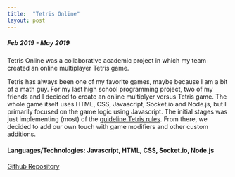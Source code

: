```yaml
---
title:  "Tetris Online"
layout: post
---
```


##### Feb 2019 - May 2019

Tetris Online was a collaborative academic project in which my team created an online multiplayer Tetris game.

Tetris has always been one of my favorite games, maybe because I am a bit of a math guy. For my last high school programming project, two of my friends and I decided to create an online multiplyer versus Tetris game. The whole game itself uses HTML, CSS, Javascript, Socket.io and Node.js, but I primarily focused on the game logic using Javascript. The initial stages was just implementing (most) of the [guideline Tetris rules](https://harddrop.com/wiki/Tetris_Guideline). From there, we decided to add our own touch with game modifiers and other custom additions. 


#### Languages/Technologies: Javascript, HTML, CSS, Socket.io, Node.js

[Github Repository](https://github.com/StuffByLiang/tetris-online)
